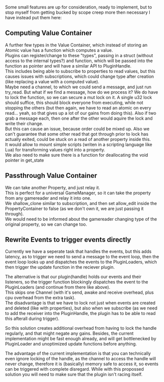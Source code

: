 Some small features are up for consideration, ready to implement,
but to stop myself from getting bucked by scope creep more then necessary I have instead put them here:  
  
## Computing Value Container
A further few types in the Value Container, which instead of storing an Atomic value has a function which computes a value.  
Plugins can register/change to these "types", passing in a struct (without access to the internal types?) and function,
which will be passed into the function as pointer and will have a similar API to PluginHandle.  
This includes being able to subscribe to properties to read values, but this causes issues with subscriptions, which could change type after creation (like replacing a value with a computed value).  
Maybe need a channel, to which we could send a message, and just run try_read. But what if we find a message, how do we process it?
We do have to lock the function, so we can secure a mut lock on it. A single u32 lock should suffice, this should block everyone from executing,
while not stopping the others (but then again, we have to read an atomic on every read... yeah, so that gives up a lot of our gains from doing this).
Also if two grab a message each, then one after the other would aquire the lock and write their change.  
But this can cause an issue, because order could be mixed up. Also we can't guarantee that some other read that got through prior to lock has actually exited, could be stuck on a read of another property inside this.  
It would allow to mount simple scripts (writen in a scripting language like Lua) for transforming values right into a property.  
We also need to make sure there is a function for deallocating the void pointer in get_state

## Passthrough Value Container
We can take another Property, and just relay it.  
This is perfect for a universal GameManager, so it can take the property from any gamereader and relay it into one.  
We shallow_clone similar to subscription, and then set allow_edit inside the PropertyContainer to false (as we don't own it, we are just passing it through).  
We would need to be informed about the gamereader changing type of the original property, so we can change too.  

## Rewrite Events to trigger events directly
Currently we have a seperate task that handles the events, but this adds latency, as to trigger we need to send a message to the event loop,
then the event loop looks up and dispatches the events to the PluginLoaders, which then trigger the update function in the reciever plugin.  
  
The alternative is that our plugin(handle) holds our events and their listeners, so the trigger function blockingly dispatches
the event to the PluginLoaders (and continue from there like above).  
This skips one Channel (with it's send, awake and receive overhead, plus cpu overhead from the extra task).  
The disadvantage is that we have to lock not just when events are created and deleted (like with properties), but also when we subscribe
(as we need to add the receiver into the PluginHandle, the plugin has to be able to read this afterall during trigger).  
  
So this solution creates additional overhead from having to lock the handle regularly, and that might negate any gains.
Besides, the current implementation might be fast enough already, and will get
bottlenecked by PluginLoader and unoptimized update functions before anything.  
  
The advantage of the current implementation is that you can technically even ignore locking of the handle, as the channel to access the handle will never change,
therefore it is (basically) memory safe to access it, so events can be triggered with complete disregard.
While with this propossed solution you will need to make sure that the plugin isn't racing itself.  

